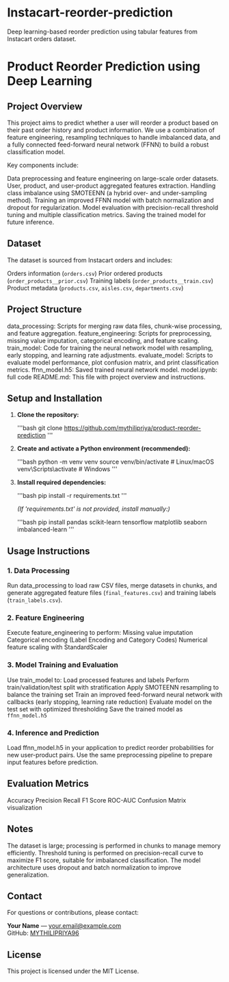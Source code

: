 # Instacart-reorder-prediction
Deep learning-based reorder prediction using tabular features from Instacart orders dataset.
# Product Reorder Prediction using Deep Learning

## Project Overview

This project aims to predict whether a user will reorder a product based on their past order history and product information. We use a combination of feature engineering, resampling techniques to handle imbalanced data, and a fully connected feed-forward neural network (FFNN) to build a robust classification model.

Key components include:

Data preprocessing and feature engineering on large-scale order datasets.
User, product, and user-product aggregated features extraction.
Handling class imbalance using SMOTEENN (a hybrid over- and under-sampling method).
Training an improved FFNN model with batch normalization and dropout for regularization.
Model evaluation with precision-recall threshold tuning and multiple classification metrics.
Saving the trained model for future inference.

## Dataset

The dataset is sourced from Instacart orders and includes:

Orders information (`orders.csv`)
Prior ordered products (`order_products__prior.csv`)
Training labels (`order_products__train.csv`)
Product metadata (`products.csv`, `aisles.csv`, `departments.csv`)

## Project Structure

data_processing: Scripts for merging raw data files, chunk-wise processing, and feature aggregation.
feature_engineering: Scripts for preprocessing, missing value imputation, categorical encoding, and feature scaling.
train_model: Code for training the neural network model with resampling, early stopping, and learning rate adjustments.
evaluate_model: Scripts to evaluate model performance, plot confusion matrix, and print classification metrics.
ffnn_model.h5: Saved trained neural network model.
model.ipynb: full code
README.md: This file with project overview and instructions.



## Setup and Installation

1. **Clone the repository:**

    '''bash
    git clone https://github.com/mythilipriya/product-reorder-prediction
    '''

2. **Create and activate a Python environment (recommended):**

    '''bash
    python -m venv venv
    source venv/bin/activate  # Linux/macOS
    venv\Scripts\activate     # Windows
    '''

3. **Install required dependencies:**

    '''bash
    pip install -r requirements.txt
    '''

    *(If 'requirements.txt' is not provided, install manually:)*

    '''bash
    pip install pandas scikit-learn tensorflow matplotlib seaborn imbalanced-learn
    '''

## Usage Instructions

### 1. Data Processing

 Run data_processing to load raw CSV files, merge datasets in chunks, and generate aggregated feature files (`final_features.csv`) and training labels (`train_labels.csv`).

### 2. Feature Engineering

 Execute feature_engineering to perform:
   Missing value imputation
   Categorical encoding (Label Encoding and Category Codes)
   Numerical feature scaling with StandardScaler

### 3. Model Training and Evaluation

Use train_model to:
Load processed features and labels
Perform train/validation/test split with stratification
Apply SMOTEENN resampling to balance the training set
Train an improved feed-forward neural network with callbacks (early stopping, learning rate reduction)
Evaluate model on the test set with optimized thresholding
Save the trained model as `ffnn_model.h5`

### 4. Inference and Prediction

Load ffnn_model.h5 in your application to predict reorder probabilities for new user-product pairs.
Use the same preprocessing pipeline to prepare input features before prediction.

## Evaluation Metrics

 Accuracy
 Precision
 Recall
 F1 Score
 ROC-AUC
 Confusion Matrix visualization


## Notes

 The dataset is large; processing is performed in chunks to manage memory efficiently.
 Threshold tuning is performed on precision-recall curve to maximize F1 score, suitable for imbalanced classification.
 The model architecture uses dropout and batch normalization to improve generalization.

## Contact

For questions or contributions, please contact:

**Your Name** — your.email@example.com  
GitHub: [MYTHILIPRIYA96](https://github.MYTHILIPRIYA)

## License

This project is licensed under the MIT License.
